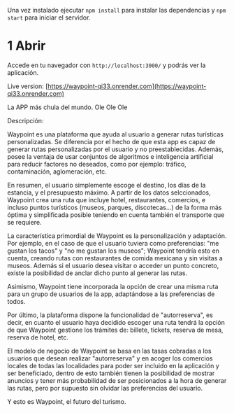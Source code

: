 Una vez instalado ejecutar `npm install` para instalar las dependencias y `npm start` para iniciar el servidor.

# 1 Abrir

Accede en tu navegador con `http://localhost:3000/` y podrás ver la aplicación.



Live version: [https://waypoint-qi33.onrender.com](https://waypoint-qi33.onrender.com)

La APP más chula del mundo. Ole Ole Ole



Descripción:

Waypoint es una plataforma que ayuda al usuario a generar rutas turísticas personalizadas. Se diferencia por el hecho de que esta app es capaz de generar rutas personalizadas por el usuario y no preestablecidas. Además, posee la ventaja de usar conjuntos de algoritmos e inteligencia artificial para reducir factores no deseados,  como por ejemplo: tráfico, contaminación, aglomeración, etc.

En resumen, el usuario simplemente escoge el destino, los días de la estancia, y el presupuesto máximo. A partir de los datos selccionados, Waypoint crea una ruta que incluye hotel, restaurantes, comercios, e incluso puntos turísticos (museos, parques, discotecas...) de la forma más óptima y simplificada posible teniendo en cuenta también el transporte que se requiere. 

La característica primordial de Waypoint es la personalización y adaptación. Por ejemplo, en el caso de que el usuario tuviera como preferencias: "me gustan los tacos" y "no me gustan los museos"; Waypoint tendría esto en cuenta, creando rutas con restaurantes de comida mexicana y sin visitas a museos. Además si el usuario desea visitar o acceder un punto concreto, existe la posibilidad de anclar dicho punto al generar las rutas.

Asimismo, Waypoint tiene incorporada la opción de crear una misma ruta para un grupo de usuarios de la app, adaptándose a las preferencias de todos.

Por último, la plataforma dispone la funcionalidad de "autorreserva", es decir, en cuanto el usuario haya decidido escoger una ruta tendrá la opción de que Waypoint gestione los trámites de: billete, tickets, reserva de mesa, reserva de hotel, etc.

El modelo de negocio de Waypoint se basa en las tasas cobradas a los usuarios que desean realizar "autorreserva" y en acoger los comercios locales de todas las localidades para poder ser incluido en la aplicación y ser beneficiado, dentro de esto también tienen la posibilidad de mostrar anuncios y tener más probabilidad de ser posicionados a la hora de generar las rutas, pero por supuesto sin olvidar las preferencias del usuario.

Y esto es Waypoint, el futuro del turismo.
